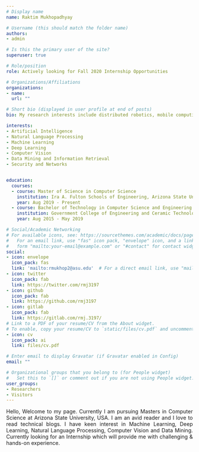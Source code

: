 ```yaml
---
# Display name
name: Raktim Mukhopadhyay

# Username (this should match the folder name)
authors:
- admin

# Is this the primary user of the site?
superuser: true

# Role/position
role: Actively looking for Fall 2020 Internship Opportunities

# Organizations/Affiliations
organizations:
- name: 
  url: ""

# Short bio (displayed in user profile at end of posts)
bio: My research interests include distributed robotics, mobile computing and programmable matter.

interests:
- Artificial Intelligence
- Natural Language Processing
- Machine Learning
- Deep Learning
- Computer Vision
- Data Mining and Information Retrieval
- Security and Networks


education:
  courses:
  - course: Master of Science in Computer Science
    institution: Ira A. Fulton Schools of Engineering, Arizona State University, Tempe, Arizona, USA
    year: Aug 2019 - Present
  - course: Bachelor of Technology in Computer Science and Engineering
    institution: Government College of Engineering and Ceramic Technology, Kolkata, India
    year: Aug 2015 - May 2019

# Social/Academic Networking
# For available icons, see: https://sourcethemes.com/academic/docs/page-builder/#icons
#   For an email link, use "fas" icon pack, "envelope" icon, and a link in the
#   form "mailto:your-email@example.com" or "#contact" for contact widget.
social:
- icon: envelope
  icon_pack: fas
  link: 'mailto:rmukhop2@asu.edu'  # For a direct email link, use "mailto:test@example.org".
- icon: twitter
  icon_pack: fab
  link: https://twitter.com/rmj3197
- icon: github
  icon_pack: fab
  link: https://github.com/rmj3197
- icon: gitlab
  icon_pack: fab
  link: https://gitlab.com/rmj.3197/
# Link to a PDF of your resume/CV from the About widget.
# To enable, copy your resume/CV to `static/files/cv.pdf` and uncomment the lines below.
- icon: cv
  icon_pack: ai
  link: files/cv.pdf

# Enter email to display Gravatar (if Gravatar enabled in Config)
email: ""

# Organizational groups that you belong to (for People widget)
#   Set this to `[]` or comment out if you are not using People widget.
user_groups:
- Researchers
- Visitors
---
```


<p style='text-align: justify;'> Hello, Welcome to my page. Currently I am pursuing Masters in Computer Science at Arizona State University, USA. I am an avid reader and I love to read technical blogs. I have keen interest in Machine Learning, Deep Learning, Natural Language Processing, Computer Vision and Data Mining. Currently looking for an Internship which will provide me with challenging & hands-on experience.</p>


